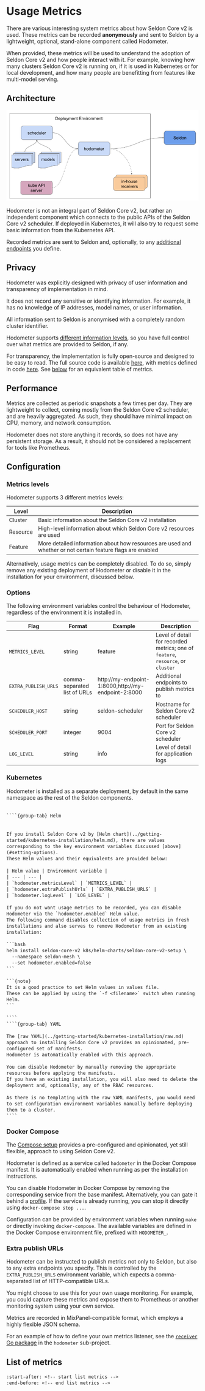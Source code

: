 # Usage Metrics

There are various interesting system metrics about how Seldon Core v2 is used.
These metrics can be recorded **anonymously** and sent to Seldon by a lightweight, optional, stand-alone component called Hodometer.

When provided, these metrics will be used to understand the adoption of Seldon Core v2 and how people interact with it.
For example, knowing how many clusters Seldon Core v2 is running on, if it is used in Kubernetes or for local development, and how many people are benefitting from features like multi-model serving.

## Architecture

![Hodometer architecture](./hodometer-architecture.png)

Hodometer is not an integral part of Seldon Core v2, but rather an independent component which connects to the public APIs of the Seldon Core v2 scheduler.
If deployed in Kubernetes, it will also try to request some basic information from the Kubernetes API.

Recorded metrics are sent to Seldon and, optionally, to any [additional endpoints](#extra-publish-urls) you define.

## Privacy

Hodometer was explicitly designed with privacy of user information and transparency of implementation in mind.

It does not record any sensitive or identifying information.
For example, it has no knowledge of IP addresses, model names, or user information.

All information sent to Seldon is anonymised with a completely random cluster identifier.

Hodometer supports [different information levels](#metrics-levels), so you have full control over what metrics are provided to Seldon, if any.

For transparency, the implementation is fully open-source and designed to be easy to read.
The full source code is available [here](https://github.com/seldonio/seldon-core/tree/v2/hodometer), with metrics defined in code [here](https://github.com/seldonio/seldon-core/tree/v2/hodometer/pkg/hodometer/metrics.go).
See [below](#list-of-metrics) for an equivalent table of metrics.

## Performance

Metrics are collected as periodic snapshots a few times per day.
They are lightweight to collect, coming mostly from the Seldon Core v2 scheduler, and are heavily aggregated.
As such, they should have minimal impact on CPU, memory, and network consumption.

Hodometer does not store anything it records, so does not have any persistent storage.
As a result, it should not be considered a replacement for tools like Prometheus.

## Configuration

### Metrics levels

Hodometer supports 3 different metrics levels:

| Level | Description |
| --- | --- |
| Cluster | Basic information about the Seldon Core v2 installation |
| Resource | High-level information about which Seldon Core v2 resources are used |
| Feature | More detailed information about how resources are used and whether or not certain feature flags are enabled |

Alternatively, usage metrics can be completely disabled.
To do so, simply remove any existing deployment of Hodometer or disable it in the installation for your environment, discussed below.

### Options

The following environment variables control the behaviour of Hodometer, regardless of the environment it is installed in.

| Flag | Format | Example | Description |
| --- | --- | --- | --- |
| `METRICS_LEVEL` | string | feature | Level of detail for recorded metrics; one of `feature`, `resource`, or `cluster` |
| `EXTRA_PUBLISH_URLS` | comma-separated list of URLs | http://my-endpoint-1:8000,http://my-endpoint-2:8000 | Additional endpoints to publish metrics to |
| `SCHEDULER_HOST` | string | seldon-scheduler | Hostname for Seldon Core v2 scheduler |
| `SCHEDULER_PORT` | integer | 9004 | Port for Seldon Core v2 scheduler |
| `LOG_LEVEL` | string | info | Level of detail for application logs |

### Kubernetes

Hodometer is installed as a separate deployment, by default in the same namespace as the rest of the Seldon components.

`````{tabs}

````{group-tab} Helm


If you install Seldon Core v2 by [Helm chart](../getting-started/kubernetes-installation/helm.md), there are values corresponding to the key environment variables discussed [above](#setting-options).
These Helm values and their equivalents are provided below:

| Helm value | Environment variable |
| --- | --- |
| `hodometer.metricsLevel` | `METRICS_LEVEL` |
| `hodometer.extraPublishUrls` | `EXTRA_PUBLISH_URLS` |
| `hodometer.logLevel` | `LOG_LEVEL` |

If you do not want usage metrics to be recorded, you can disable Hodometer via the `hodometer.enabled` Helm value.
The following command disables collection of usage metrics in fresh installations and also serves to remove Hodometer from an existing installation:

```bash
helm install seldon-core-v2 k8s/helm-charts/seldon-core-v2-setup \
  --namespace seldon-mesh \
  --set hodometer.enabled=false
```

```{note}
It is a good practice to set Helm values in values file.
These can be applied by using the `-f <filename>` switch when running Helm.
```

````
````{group-tab} YAML

The [raw YAML](../getting-started/kubernetes-installation/raw.md) approach to installing Seldon Core v2 provides an opinionated, pre-configured set of manifests.
Hodometer is automatically enabled with this approach.

You can disable Hodometer by manually removing the appropriate resources before applying the manifests.
If you have an existing installation, you will also need to delete the deployment and, optionally, any of the RBAC resources.

As there is no templating with the raw YAML manifests, you would need to set configuration environment variables manually before deploying them to a cluster.
````
`````

### Docker Compose

The [Compose setup](../getting-started/docker-installation/index.md) provides a pre-configured and opinionated, yet still flexible, approach to using Seldon Core v2.

Hodometer is defined as a service called `hodometer` in the Docker Compose manifest.
It is automatically enabled when running as per the installation instructions.

You can disable Hodometer in Docker Compose by removing the corresponding service from the base manifest.
Alternatively, you can gate it behind a [profile](https://docs.docker.com/compose/profiles/).
If the service is already running, you can stop it directly using `docker-compose stop ...`.

Configuration can be provided by environment variables when running `make` or directly invoking `docker-compose`.
The available variables are defined in the Docker Compose environment file, prefixed with `HODOMETER_`.

### Extra publish URLs

Hodometer can be instructed to publish metrics not only to Seldon, but also to any extra endpoints you specify.
This is controlled by the `EXTRA_PUBLISH_URLS` environment variable, which expects a comma-separated list of HTTP-compatible URLs.

You might choose to use this for your own usage monitoring.
For example, you could capture these metrics and expose them to Prometheus or another monitoring system using your own service.

Metrics are recorded in MixPanel-compatible format, which employs a highly flexible JSON schema.

For an example of how to define your own metrics listener, see the [`receiver` Go package](https://github.com/SeldonIO/seldon-core/tree/v2/hodometer/pkg/receiver) in the `hodometer` sub-project.

## List of metrics

```{include} ../../../../hodometer/README.md
:start-after: <!-- start list metrics -->
:end-before: <!-- end list metrics -->
```
